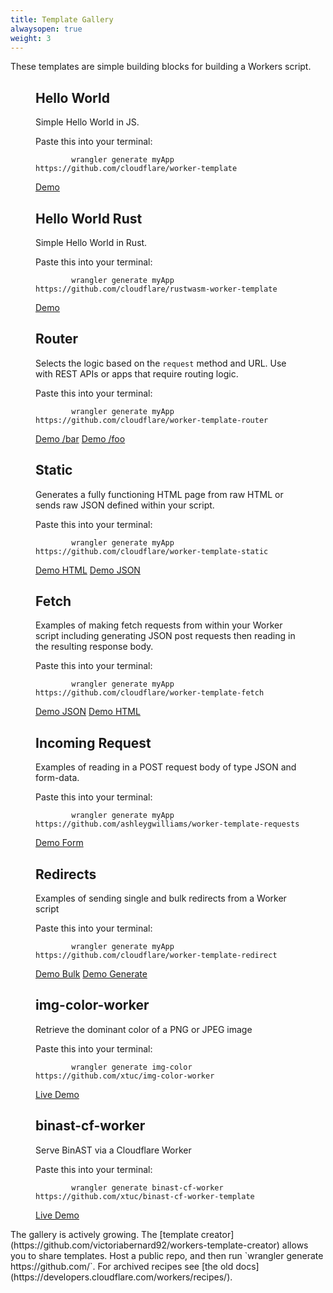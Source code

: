 ```yaml
---
title: Template Gallery
alwaysopen: true
weight: 3
---
```


<p>These templates are simple building blocks for building a Workers script.</p>
<section class="template-wrapper">
  <figure class="template-card">
    <h2>Hello World</h2>
    <p>Simple Hello World in JS.</p>
    <span>Paste this into your terminal:</span>
    <div class="copy">
      <code class="highlight">
        wrangler generate myApp https://github.com/cloudflare/worker-template
      </code>
    </div>
    <div class="links">
      <a
        class="demo"
        href="https://cloudflareworkers.com/#6626eb50f7b53c2d42b79d1082b9bd37:https://tutorial.cloudflareworkers.com"
        >Demo</a
      >
    </div>
  </figure>
  <figure class="template-card">
    <h2>Hello World Rust</h2>
    <p>Simple Hello World in Rust.</p>
    <span>Paste this into your terminal:</span>
    <div class="copy">
      <code class="highlight">
        wrangler generate myApp https://github.com/cloudflare/rustwasm-worker-template
      </code>
    </div>
    <div class="links">
                 <a
        class="demo"
        href="https://cloudflareworkers.com/#1992963c14c25bc8dc4c50f4cab740e5:https://tutorial.cloudflareworkers.com"
        >Demo</a
      >
    </div>
  </figure>
  <figure class="template-card">
    <h2>Router</h2>
    <p>Selects the logic based on the <code>request</code> method and URL. Use with REST APIs or apps
      that require routing logic.
    </p>
    <span>Paste this into your terminal:</span>
    <div class="copy">
      <code class="highlight">
        wrangler generate myApp https://github.com/cloudflare/worker-template-router
      </code>
    </div>
    <div class="links">
      <a
        class="demo"
        href="https://cloudflareworkers.com/#6cbbd3ae7d4e928da3502cb9ce11227a:https://tutorial.cloudflareworkers.com/bar"
        >Demo /bar</a
      >
      <a
        class="demo"
        href="https://cloudflareworkers.com/#6cbbd3ae7d4e928da3502cb9ce11227a:https://tutorial.cloudflareworkers.com/foo"
        >Demo /foo</a
      >
    </div>
  </figure>
  <figure class="template-card">
    <h2>Static</h2>
    <p>Generates a fully functioning HTML page from raw HTML or sends raw JSON defined within your script.
    </p>
    <span>Paste this into your terminal:</span>
    <div class="copy">
      <code class="highlight">
        wrangler generate myApp https://github.com/cloudflare/worker-template-static
      </code>
    </div>
    <div class="links">
      <a
        class="demo"
        href="https://cloudflareworkers.com/#3160870d853b4df56a711621c7bd4ef3:https://tutorial.cloudflareworkers.com/static/html"
        >Demo HTML</a
      >
      <a
        class="demo"
        href="https://cloudflareworkers.com/#3160870d853b4df56a711621c7bd4ef3:https://tutorial.cloudflareworkers.com/static/json"
        >Demo JSON</a
      >
    </div>
  </figure>
  <figure class="template-card">
    <h2>Fetch</h2>
    <p>
      Examples of making fetch requests from within your Worker script including generating JSON
      post requests then reading in the resulting response body.
    </p>
    <span>Paste this into your terminal:</span>
    <div class="copy">
      <code class="highlight">
        wrangler generate myApp https://github.com/cloudflare/worker-template-fetch
      </code>
    </div>
    <div class="links">
      <a
        class="demo"
        href="https://cloudflareworkers.com/#c72284898b1767342dc5c7bc24925e16:https://tutorial.cloudflareworkers.com/json"
        >Demo JSON</a
      >
      <a
        class="demo"
        href="https://cloudflareworkers.com/#c72284898b1767342dc5c7bc24925e16:https://tutorial.cloudflareworkers.com/html"
        >Demo HTML</a
      >
    </div>
  </figure>
  <figure class="template-card">
    <h2>Incoming Request</h2>
    <p>
      Examples of reading in a POST request body of type JSON and form-data.
    </p>
    <span>Paste this into your terminal:</span>
    <div class="copy">
      <code class="highlight">
        wrangler generate myApp https://github.com/ashleygwilliams/worker-template-requests
      </code>
    </div>
    <div class="links">
      <a
        class="demo"
        href="https://cloudflareworkers.com/#6cf6a1d0d8e5a0bd3be434b754c183f0:https://tutorial.cloudflareworkers.com/form"
        >Demo Form</a
      >
    </div>
  </figure>
  <figure class="template-card">
    <h2>Redirects</h2>
    <p>Examples of sending single and bulk redirects from a Worker script</p>
    <span>Paste this into your terminal:</span>
    <div class="copy">
      <code class="highlight">
        wrangler generate myApp https://github.com/cloudflare/worker-template-redirect
      </code>
    </div>
    <div class="links">
      <a class="demo" href="https://cloudflareworkers.com/#5ab384d18305ff16ee4fe261e63c5cbe:https://tutorial.cloudflareworkers.com/redirect/bulk3">Demo Bulk</a>
      <a class="demo" href="https://cloudflareworkers.com/#5ab384d18305ff16ee4fe261e63c5cbe:https://tutorial.cloudflareworkers.com/redirect/generate">Demo Generate</a>
    </div>
  </figure>
  <figure class="template-card">
    <h2>img-color-worker</h2>
    <p>Retrieve the dominant color of a PNG or JPEG image</p>
    <span>Paste this into your terminal:</span>
    <div class="copy">
      <code class="highlight">
        wrangler generate img-color https://github.com/xtuc/img-color-worker
      </code>
    </div>
    <div class="links">
      <a class="demo" href="https://workers-tooling.cf/demos/templates/img-color">Live Demo</a>
    </div>
  </figure>
  <figure class="template-card">
    <h2>binast-cf-worker</h2>
    <p>Serve BinAST via a Cloudflare Worker</p>
    <span>Paste this into your terminal:</span>
    <div class="copy">
      <code class="highlight">
        wrangler generate binast-cf-worker https://github.com/xtuc/binast-cf-worker-template
      </code>
    </div>
    <div class="links">
      <a class="demo" href="https://serve-binjs.that-test.site/">Live Demo</a>
    </div>
  </figure>
</section>
The gallery is actively growing. The [template creator](https://github.com/victoriabernard92/workers-template-creator) allows you to share templates. Host a public repo, and then run `wrangler generate https://github.com/<your-repo>`.
For archived recipes see [the old docs](https://developers.cloudflare.com/workers/recipes/).
